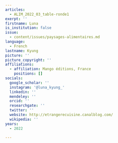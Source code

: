 ```yaml
---
articles:
  - ALIM_2022_03_table-ronde1
exerpt: ''
firstname: Luna
is_institution: false
issue:
  - content/issues/paysages-alimentaires.md
language:
  - French
lastname: Kyung
picture: ''
picture_copyright: ''
affiliations:
  - affiliation: Mango éditions, France
    positions: []
socials:
  google_scholar: ''
  instagram: '@luna_kyung_'
  linkedin: ''
  mendeley: ''
  orcid: ''
  researchgate: ''
  twitter: ''
  website: http://etrangerecuisine.canalblog.com/
  wikipedia: ''
years:
  - 2022

---
```


